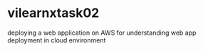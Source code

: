 # vilearnxtask02
deploying a web application on AWS for understanding web app deployment in cloud environment
